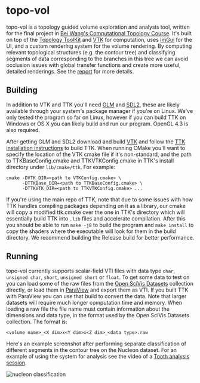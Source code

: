 # topo-vol

topo-vol is a topology guided volume exploration and analysis tool, written for
the final project in
[Bei Wang's Computational Topology Course](http://www.sci.utah.edu/~beiwang/teaching/cs6170-spring-2017/schedule.html).
It's built on top of the [Topology ToolKit](https://topology-tool-kit.github.io/) and
[VTK](http://www.vtk.org/) for computation, uses
[ImGui](https://github.com/ocornut/imgui) for the UI, and a custom rendering system for the volume rendering.
By computing relevant topological structures (e.g. the contour tree) and classifying segments of
data corresponding to the branches in this tree we can avoid occlusion issues with global transfer
functions and create more useful, detailed renderings.
See the [report](report.pdf) for more details.

## Building

In addition to VTK and TTK you'll need [GLM](http://glm.g-truc.net/) and [SDL2](https://www.libsdl.org/),
these are likely available through your system's package manager if you're on Linux. We've only tested the
program so far on Linux, however if you can build TTK on Windows or OS X you can likely build and run our program.
OpenGL 4.3 is also required.

After getting GLM and SDL2 download and build [VTK](http://vtk.org/) and follow the
[TTK installation instructions](https://topology-tool-kit.github.io/installation.html) to build TTK.
When running CMake you'll
want to specify the location of the VTK cmake file if it's non-standard, and the path to TTKBaseConfig.cmake
and TTKVTKConfig.cmake in TTK's install directory under `lib/cmake/ttk`. For example:

```
cmake -DVTK_DIR=<path to VTKConfig.cmake> \
      -DTTKBase_DIR=<path to TTKBaseConfig.cmake> \
      -DTTKVTK_DIR=<path to TTKVTKConfig.cmake> ...
```

If you're using the main repo of TTK, note that due to some issues with how TTK
handles compiling packages depending on it
as a library, our cmake will copy a modified ttk.cmake over the one in TTK's directory which will essentially
build TTK into `.lib` files and accelerate compilation.
After this you should be able to run `make -j8` to build the program and `make install` to copy
the shaders where the executable will look for them in the build directory. We recommend
building the Release build for better performance.

## Running

topo-vol currently supports scalar-field VTI files with data type `char`, `unsigned char`,
`short`, `unsigned short` or `float`.
To get some data to test on you can load some of the raw files from the
[Open SciVis Datasets](https://klacansky.com/open-scivis-datasets/)
collection directly, or load them in [ParaView](http://www.paraview.org/) and export them as VTI. If you
built TTK with ParaView you can use that build to convert the data. Note that larger datasets
will require much longer computation time and memory. When loading a raw file the
file name must contain information about the dimensions and data type, in the format
used by the Open SciVis Datasets collection. The format is:

```
<volume name>_<X dim>x<Y dim>x<Z dim>_<data type>.raw
```

Here's an example screenshot after performing separate classification of
different segments in the contour tree on the Nucleon dataset.  For an
example of using the system for analysis see the video of a [Tooth analysis session](https://youtu.be/S7Gm2hYsHKU).

![nucleon classification](http://i.imgur.com/0geW8ma.png)

